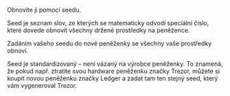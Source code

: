 Obnovíte ji pomocí seedu.

Seed je seznam slov, ze kterých se matematicky odvodí speciální číslo, které dovede obnovit všechny držené prostředky na peněžence.

Zadáním vašeho seedu do nové peněženky se všechny vaše prostředky obnoví.

Seed je standardizovaný – není vázaný na výrobce peněženky. To znamená, že pokud např. ztratíte svou hardware peněženku značky Trezor, můžete si koupit novou peněženku značky Ledger a zadat tam ten stejný seed, který vám vygeneroval Trezor.
